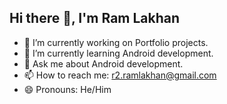 ## Hi there 👋, I'm Ram Lakhan

- 🔭 I’m currently working on Portfolio projects.
- 🌱 I’m currently learning Android development.
- 💬 Ask me about Android development.
- 📫 How to reach me: r2.ramlakhan@gmail.com
- 😄 Pronouns: He/Him

